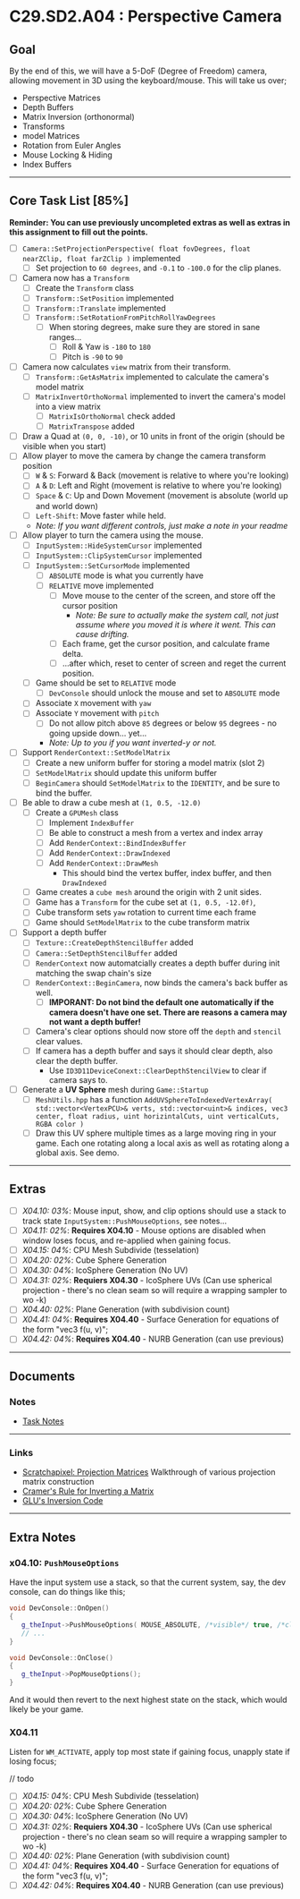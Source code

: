 C29.SD2.A04 : Perspective Camera
======

## Goal
By the end of this, we will have a 5-DoF (Degree of Freedom) camera, allowing movement in 3D using the keyboard/mouse.   This will take us over;

- Perspective Matrices
- Depth Buffers
- Matrix Inversion (orthonormal)
- Transforms
- model Matrices
- Rotation from Euler Angles
- Mouse Locking & Hiding
- Index Buffers


------

## Core Task List [85%]

**Reminder:  You can use previously uncompleted extras as well as extras in this assignment to fill out the points.**

- [ ] `Camera::SetProjectionPerspective( float fovDegrees, float nearZClip, float farZClip )` implemented
    - [ ] Set projection to `60 degrees`, and `-0.1` to `-100.0` for the clip planes.
- [ ] Camera now has a `Transform`
    - [ ] Create the `Transform` class
    - [ ] `Transform::SetPosition` implemented
    - [ ] `Transform::Translate` implemented
    - [ ] `Transform::SetRotationFromPitchRollYawDegrees`
        - [ ] When storing degrees, make sure they are stored in sane ranges...
            - [ ] Roll & Yaw is `-180` to `180` 
            - [ ] Pitch is `-90` to `90`
- [ ] Camera now calculates `view` matrix from their transform.
    - [ ] `Transform::GetAsMatrix` implemented to calculate the camera's model matrix
    - [ ] `MatrixInvertOrthoNormal` implemented to invert the camera's model into a view matrix
        - [ ] `MatrixIsOrthoNormal` check added
        - [ ] `MatrixTranspose` added
- [ ] Draw a Quad at `(0, 0, -10)`, or 10 units in front of the origin (should be visible when you start)
- [ ] Allow player to move the camera by change the camera transform position
   - [ ] `W` & `S`: Forward & Back (movement is relative to where you're looking)
   - [ ] `A` & `D`: Left and Right (movement is relative to where you're looking)
   - [ ] `Space` & `C`: Up and Down Movement (movement is absolute (world up and world down)
   - [ ] `Left-Shift`: Move faster while held.
   - *Note:  If you want different controls, just make a note in your readme*
- [ ] Allow player to turn the camera using the mouse.
    - [ ] `InputSystem::HideSystemCursor` implemented
    - [ ] `InputSystem::ClipSystemCursor` implemented
    - [ ] `InputSystem::SetCursorMode` implemented
        - [ ] `ABSOLUTE` mode is what you currently have
        - [ ] `RELATIVE` move implemented
            - [ ] Move mouse to the center of the screen, and store off the cursor position
                - *Note:  Be sure to actually make the system call, not just assume where you moved it is where it went.  This can cause drifting.*
            - [ ] Each frame, get the cursor position, and calculate frame delta.
            - [ ] ...after which, reset to center of screen and reget the current position. 
    - [ ] Game should be set to `RELATIVE` mode
        - [ ] `DevConsole` should unlock the mouse and set to `ABSOLUTE` mode
    - [ ] Associate `X` movement with `yaw`
    - [ ] Associate `Y` movement with `pitch`
        - [ ] Do not allow pitch above `85` degrees or below `95` degrees - no going upside down... yet...
        - *Note:  Up to you if you want inverted-y or not.*
- [ ] Support `RenderContext::SetModelMatrix`
    - [ ] Create a new uniform buffer for storing a model matrix (slot 2)
    - [ ] `SetModelMatrix` should update this uniform buffer
    - [ ] `BeginCamera` should `SetModelMatrix` to the `IDENTITY`, and be sure to bind the buffer.
- [ ] Be able to draw a cube mesh at `(1, 0.5, -12.0)`
    - [ ] Create a `GPUMesh` class
        - [ ] Implement `IndexBuffer`
        - [ ] Be able to construct a mesh from a vertex and index array
        - [ ] Add `RenderContext::BindIndexBuffer`
        - [ ] Add `RenderContext::DrawIndexed`
        - [ ] Add `RenderContext::DrawMesh`
            - This should bind the vertex buffer, index buffer, and then `DrawIndexed`
    - [ ] Game creates a `cube mesh` around the origin with 2 unit sides. 
    - [ ] Game has a `Transform` for the cube set at `(1, 0.5, -12.0f)`, 
    - [ ] Cube transform sets `yaw` rotation to current time each frame
    - [ ] Game should `SetModelMatrix` to the cube transform matrix
- [ ] Support a depth buffer
    - [ ] `Texture::CreateDepthStencilBuffer` added
    - [ ] `Camera::SetDepthStencilBuffer` added
    - [ ] `RenderContext` now automatcially creates a depth buffer during init matching the swap chain's size
    - [ ] `RenderContext::BeginCamera`, now binds the camera's back buffer as well.
        - [ ] **IMPORANT:  Do not bind the default one automatically if the camera doesn't have one set.  There are reasons a camera may not want a depth buffer!**
    - [ ] Camera's clear options should now store off the `depth` and `stencil` clear values.
    - [ ] If camera has a depth buffer and says it should clear depth, also clear the depth buffer.
        - Use `ID3D11DeviceConext::ClearDepthStencilView` to clear if camera says to.
- [ ] Generate a **UV Sphere** mesh during `Game::Startup`
    - [ ] `MeshUtils.hpp` has a function 
          `AddUVSphereToIndexedVertexArray( std::vector<VertexPCU>& verts, std::vector<uint>& indices, vec3 center, float radius, uint horizintalCuts, uint verticalCuts, RGBA color )`
    - [ ] Draw this UV sphere multiple times as a large moving ring in your game.  Each one rotating along a local axis as well as rotating along a global axis.  See demo.
   
------

## Extras
- [ ] *X04.10: 03%*: Mouse input, show, and clip options should use a stack to track state `InputSystem::PushMouseOptions`, see notes...
- [ ] *X04.11: 02%*: **Requires X04.10** - Mouse options are disabled when window loses focus, and re-applied when gaining focus.
- [ ] *X04.15: 04%*: CPU Mesh Subdivide (tesselation)
- [ ] *X04.20: 02%*: Cube Sphere Generation
- [ ] *X04.30: 04%*: IcoSphere Generation (No UV)
- [ ] *X04.31: 02%*: **Requiers X04.30** - IcoSphere UVs (Can use spherical projection - there's no clean seam so  will require a wrapping sampler to wo -k)
- [ ] *X04.40: 02%*: Plane Generation (with subdivision count)
- [ ] *X04.41: 04%*: **Requires X04.40** - Surface Generation for equations of the form "vec3 f(u, v)";
- [ ] *X04.42: 04%*: **Requires X04.40** - NURB Generation (can use previous)

------



## Documents

### Notes

- [Task Notes](./tasks.md)

------

### Links
- [Scratchapixel: Projection Matrices](https://www.scratchapixel.com/lessons/3d-basic-rendering/perspective-and-orthographic-projection-matrix/projection-matrix-introduction)  Walkthrough of various projection matrix construction 
- [Cramer's Rule for Inverting a Matrix](http://pi.math.cornell.edu/~andreim/Lec17.pdf)
- [GLU's Inversion Code](matrixinvert.cpp)


------

## Extra Notes

### x04.10: `PushMouseOptions`
Have the input system use a stack, so that the current system, say, the dev console, can do things like this;

```cpp
void DevConsole::OnOpen()
{
   g_theInput->PushMouseOptions( MOUSE_ABSOLUTE, /*visible*/ true, /*clipped*/ false ); 
   // ...
}

void DevConsole::OnClose()
{
   g_theInput->PopMouseOptions();    
}
```

And it would then revert to the next highest state on the stack, which would likely be your game.  

### X04.11
Listen for `WM_ACTIVATE`, apply top most state if gaining focus, unapply state if losing focus; 

// todo
- [ ] *X04.15: 04%*: CPU Mesh Subdivide (tesselation)
- [ ] *X04.20: 02%*: Cube Sphere Generation
- [ ] *X04.30: 04%*: IcoSphere Generation (No UV)
- [ ] *X04.31: 02%*: **Requiers X04.30** - IcoSphere UVs (Can use spherical projection - there's no clean seam so  will require a wrapping sampler to wo -k)
- [ ] *X04.40: 02%*: Plane Generation (with subdivision count)
- [ ] *X04.41: 04%*: **Requires X04.40** - Surface Generation for equations of the form "vec3 f(u, v)";
- [ ] *X04.42: 04%*: **Requires X04.40** - NURB Generation (can use previous)
